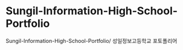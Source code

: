 # Sungil-Information-High-School-Portfolio
Sungil-Information-High-School-Portfolio/ 성일정보고등학교 포토폴리어
